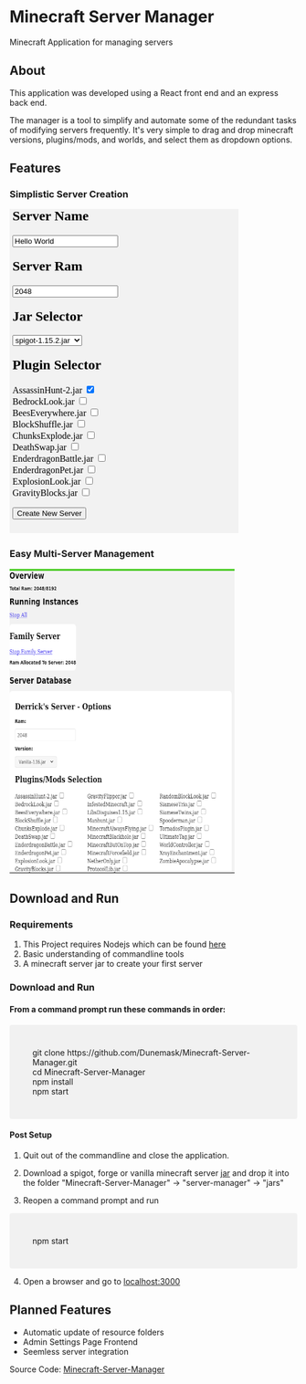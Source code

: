 # Minecraft Server Manager
Minecraft Application for managing servers
## About
 This application was developed using a React front end and an express back end.

The manager is a tool to simplify and automate some of the redundant tasks of modifying servers frequently. It's very simple to drag and drop minecraft versions, plugins/mods, and worlds, and select them as dropdown options.

## Features

### Simplistic Server Creation
![Image Not Found](https://raw.githubusercontent.com/Dunemask/Minecraft-Server-Manager/master/images/Server-Creation.png)

### Easy Multi-Server Management
![Image Not Found](https://raw.githubusercontent.com/Dunemask/Minecraft-Server-Manager/master/images/Server-Management.png)


## Download and Run

### Requirements

1. This Project requires Nodejs which can be found
[here](https://nodejs.org/en/download/)
2. Basic understanding of commandline tools
3. A minecraft server jar to create your first server

### Download and Run
#### From a command prompt run these commands in order:
<div style="background-color:rgba(0, 0, 0, 0.0470588); text-align:left; padding:40px; border-radius:4px;">
<div style="margin:auto;">
    git clone https://github.com/Dunemask/Minecraft-Server-Manager.git
    <br/>
    cd Minecraft-Server-Manager
    <br/>
    npm install
    <br/>
    npm start
</div>
</div>

#### Post Setup
1. Quit out of the commandline and close the application. 

2. Download a spigot, forge or vanilla
 minecraft server [jar](https://www.minecraft.net/en-us/download/server) and drop it into the folder
"Minecraft-Server-Manager" -> "server-manager" -> "jars"

3. Reopen a command prompt and run

<div style="background-color:rgba(0, 0, 0, 0.0470588); text-align:left; padding:40px; border-radius:4px;">
<div style="margin:auto;">
    npm start
</div>
</div>

4. Open a browser and go to [localhost:3000](http://localhost:3000)


## Planned Features
* Automatic update of resource folders
* Admin Settings Page Frontend
* Seemless server integration 

Source Code: [Minecraft-Server-Manager](https://github.com/Dunemask/Minecraft-Server-Manager)





